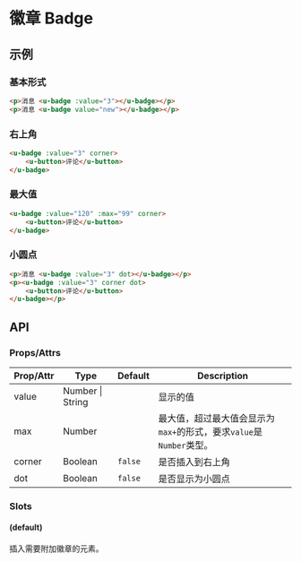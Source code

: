# 徽章 Badge

## 示例
### 基本形式

``` html
<p>消息 <u-badge :value="3"></u-badge></p>
<p>消息 <u-badge value="new"></u-badge></p>
```

### 右上角

``` html
<u-badge :value="3" corner>
    <u-button>评论</u-button>
</u-badge>
```

### 最大值

``` html
<u-badge :value="120" :max="99" corner>
    <u-button>评论</u-button>
</u-badge>
```

### 小圆点

``` html
<p>消息 <u-badge :value="3" dot></u-badge></p>
<p><u-badge :value="3" corner dot>
    <u-button>评论</u-button>
</u-badge></p>
```

## API
### Props/Attrs

| Prop/Attr | Type | Default | Description |
| --------- | ---- | ------- | ----------- |
| value | Number \| String |  | 显示的值 |
| max | Number |  | 最大值，超过最大值会显示为`max+`的形式，要求`value`是 `Number`类型。 |
| corner | Boolean | `false` | 是否插入到右上角 |
| dot | Boolean | `false` | 是否显示为小圆点 |

### Slots

#### (default)

插入需要附加徽章的元素。
